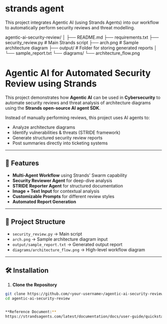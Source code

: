 # strands agent
This project integrates Agentic AI (using Strands Agents) into our workflow to automatically perform security reviews and threat modelling.


agentic-ai-security-review/
│
├── README.md
├── requirements.txt
├── security_review.py      # Main Strands script
├── arch.png                # Sample architecture diagram
├── output/                 # Folder for storing generated reports
│   └── sample_report.txt
└── diagrams/
    └── architecture_flow.png


# Agentic AI for Automated Security Review using Strands

This project demonstrates how **Agentic AI** can be used in **Cybersecurity** to automate security reviews and threat analysis of architecture diagrams using the **Strands open-source AI agent SDK**.

Instead of manually performing reviews, this project uses AI agents to:
- Analyze architecture diagrams
- Identify vulnerabilities & threats (STRIDE framework)
- Generate structured security review reports
- Post summaries directly into ticketing systems

---

## 🚀 Features
- **Multi-Agent Workflow** using Strands' Swarm capability
- **Security Reviewer Agent** for deep-dive analysis
- **STRIDE Reporter Agent** for structured documentation
- **Image + Text Input** for contextual analysis
- **Customizable Prompts** for different review styles
- **Automated Report Generation**

---

## 📂 Project Structure
- `security_review.py` → Main script
- `arch.png` → Sample architecture diagram input
- `output/sample_report.txt` → Generated output report
- `diagrams/architecture_flow.png` → High-level workflow diagram

---

## 🛠️ Installation

1. **Clone the Repository**
```bash
git clone https://github.com/<your-username>/agentic-ai-security-review.git
cd agentic-ai-security-review


**Reference Document:**
https://strandsagents.com/latest/documentation/docs/user-guide/quickstart/
